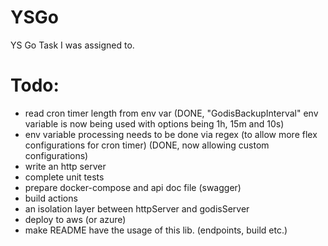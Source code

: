 # YSGo
YS Go Task I was assigned to.

# Todo:

* read cron timer length from env var (DONE, "GodisBackupInterval" env variable is now being used with options being 1h, 15m and 10s)
* env variable processing needs to be done via regex (to allow more flex configurations for cron timer) (DONE, now allowing custom configurations)
* write an http server
* complete unit tests
* prepare docker-compose and api doc file (swagger)
* build actions
* an isolation layer between httpServer and godisServer
* deploy to aws (or azure)
* make README have the usage of this lib. (endpoints, build etc.)
